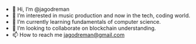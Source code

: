- 👋 Hi, I’m @jagodreman
- 👀 I’m interested in music production and now in the tech, coding world.
- 🌱 I’m currently learning fundamentals of computer science. 
- 💞️ I’m looking to collaborate on blockchain understanding.
- 📫 How to reach me jagodreman@gmail.com

<!---
jagodreman/jagodreman is a ✨ special ✨ repository because its `README.md` (this file) appears on your GitHub profile.
You can click the Preview link to take a look at your changes.
--->
